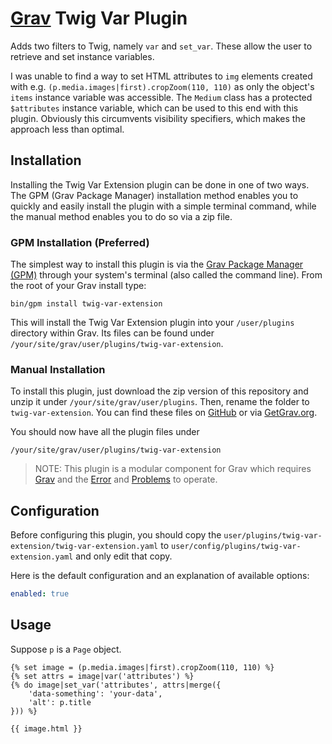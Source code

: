 # [Grav](http://getgrav.org/) Twig Var Plugin

Adds two filters to Twig, namely `var` and `set_var`. These allow the user to retrieve and set instance variables.

I was unable to find a way to set HTML attributes to `img` elements created with e.g. `(p.media.images|first).cropZoom(110, 110)` as only the object's `items` instance variable was accessible. The `Medium` class has a protected `$attributes` instance variable, which can be used to this end with this plugin. Obviously this circumvents visibility specifiers, which makes the approach less than optimal.

## Installation

Installing the Twig Var Extension plugin can be done in one of two ways. The GPM (Grav Package Manager) installation method enables you to quickly and easily install the plugin with a simple terminal command, while the manual method enables you to do so via a zip file.

### GPM Installation (Preferred)

The simplest way to install this plugin is via the [Grav Package Manager (GPM)](http://learn.getgrav.org/advanced/grav-gpm) through your system's terminal (also called the command line).  From the root of your Grav install type:

    bin/gpm install twig-var-extension

This will install the Twig Var Extension plugin into your `/user/plugins` directory within Grav. Its files can be found under `/your/site/grav/user/plugins/twig-var-extension`.

### Manual Installation

To install this plugin, just download the zip version of this repository and unzip it under `/your/site/grav/user/plugins`. Then, rename the folder to `twig-var-extension`. You can find these files on [GitHub](https://github.com/tuukka-norri/grav-plugin-twig-var-extension) or via [GetGrav.org](http://getgrav.org/downloads/plugins#extras).

You should now have all the plugin files under

    /your/site/grav/user/plugins/twig-var-extension
	
> NOTE: This plugin is a modular component for Grav which requires [Grav](http://github.com/getgrav/grav) and the [Error](https://github.com/getgrav/grav-plugin-error) and [Problems](https://github.com/getgrav/grav-plugin-problems) to operate.

## Configuration

Before configuring this plugin, you should copy the `user/plugins/twig-var-extension/twig-var-extension.yaml` to `user/config/plugins/twig-var-extension.yaml` and only edit that copy.

Here is the default configuration and an explanation of available options:

```yaml
enabled: true
```

## Usage

Suppose `p` is a `Page` object.

	{% set image = (p.media.images|first).cropZoom(110, 110) %}
	{% set attrs = image|var('attributes') %}
	{% do image|set_var('attributes', attrs|merge({
		'data-something': 'your-data',
		'alt': p.title
	})) %}

	{{ image.html }}

